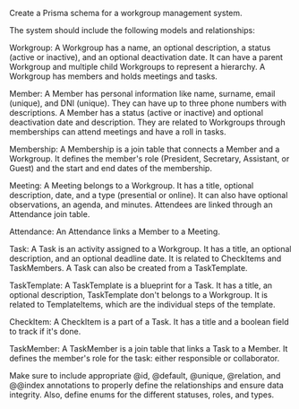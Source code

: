 Create a Prisma schema for a workgroup management system.

The system should include the following models and relationships:

Workgroup: A Workgroup has a name, an optional description, a status (active or inactive), and an optional deactivation date. It can have a parent Workgroup and multiple child Workgroups to represent a hierarchy. A Workgroup has members and holds meetings and tasks.

Member: A Member has personal information like name, surname, email (unique), and DNI (unique). They can have up to three phone numbers with descriptions. A Member has a status (active or inactive) and optional deactivation date and description. They are related to Workgroups through memberships can attend meetings and have a roll in tasks.

Membership: A Membership is a join table that connects a Member and a Workgroup. It defines the member's role (President, Secretary, Assistant, or Guest) and the start and end dates of the membership.

Meeting: A Meeting belongs to a Workgroup. It has a title, optional description, date, and a type (presential or online). It can also have optional observations, an agenda, and minutes. Attendees are linked through an Attendance join table.

Attendance: An Attendance links a Member to a Meeting.

Task: A Task is an activity assigned to a Workgroup. It has a title, an optional description, and an optional deadline date. It is related to CheckItems and TaskMembers. A Task can also be created from a TaskTemplate.

TaskTemplate: A TaskTemplate is a blueprint for a Task. It has a title, an optional description, TaskTemplate don't belongs to a Workgroup. It is related to TemplateItems, which are the individual steps of the template.

CheckItem: A CheckItem is a part of a Task. It has a title and a boolean field to track if it's done.

TaskMember: A TaskMember is a join table that links a Task to a Member. It defines the member's role for the task: either responsible or collaborator.

Make sure to include appropriate @id, @default, @unique, @relation, and @@index annotations to properly define the relationships and ensure data integrity. Also, define enums for the different statuses, roles, and types.
